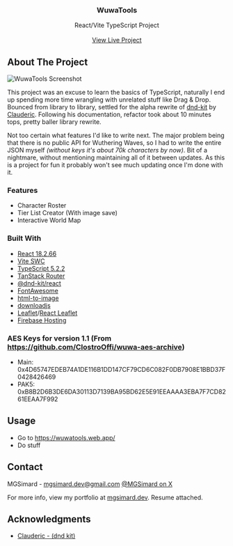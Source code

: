 <br/>
<div align="center">

<h3 align="center">WuwaTools</h3>
<p align="center">
React/Vite TypeScript Project
<br/>
<br/>
<a href="https://wuwatools.web.app/">View Live Project</a>
</p>
</div>

## About The Project

![WuwaTools Screenshot](https://i.imgur.com/CswdOey.png)

This project was an excuse to learn the basics of TypeScript, naturally I end up spending more time wrangling with unrelated stuff like Drag & Drop. Bounced from library to library, settled for the alpha rewrite of [dnd-kit](https://github.com/clauderic/dnd-kit/issues/1188#issuecomment-2161876989) by [Clauderic](https://github.com/clauderic). Following his documentation, refactor took about 10 minutes tops, pretty baller library rewrite.

Not too certain what features I'd like to write next. The major problem being that there is no public API for Wuthering Waves, so I had to write the entire JSON myself _(without keys it's about 70k characters by now)_. Bit of a nightmare, without mentioning maintaining all of it between updates. As this is a project for fun it probably won't see much updating once I'm done with it.

### Features

- Character Roster
- Tier List Creator (With image save)
- Interactive World Map

### Built With

- [React 18.2.66](https://react.dev/)
- [Vite SWC](https://vitejs.dev/)
- [TypeScript 5.2.2](https://www.typescriptlang.org/)
- [TanStack Router](https://tanstack.com/router/latest)
- [@dnd-kit/react](https://next.dndkit.com/overview)
- [FontAwesome](https://fontawesome.com/)
- [html-to-image](https://github.com/bubkoo/html-to-image)
- [downloadjs](https://github.com/rndme/download)
- [Leaflet](https://leafletjs.com/)/[React Leaflet](https://react-leaflet.js.org/)
- [Firebase Hosting](https://firebase.google.com/)

### AES Keys for version 1.1 (From https://github.com/ClostroOffi/wuwa-aes-archive)

- Main: 0x4D65747EDEB74A1DE116B1DD147CF79CD6C082F0DB7908E1BBD37F0428426469
- PAK5: 0xB8B2D6B3DE6DA30113D7139BA95BD62E5E91EEAAAA3EBA7F7CD8261EEAA7F992

## Usage

- Go to https://wuwatools.web.app/
- Do stuff

## Contact

MGSimard - mgsimard.dev@gmail.com
[@MGSimard on X](https://x.com/MGSimard)

For more info, view my portfolio at [mgsimard.dev](https://mgsimard.dev). Resume attached.

## Acknowledgments

- [Clauderic - (dnd kit)](https://github.com/clauderic)
